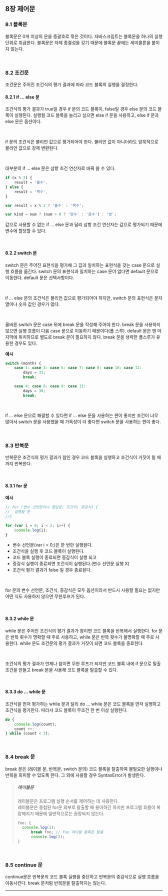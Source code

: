 ## 8장 제어문


### 8.1 블록문

블록문은 0개 이상의 문을 중괄호로 묶은 것이다. 자바스크립트는 블록문을 하나의 실행 단위로 취급한다. 블록문은 자체 종결성을 갖기 때문에 블록문 끝에는 세미콜론을 붙이지 않는다.

<br>

### 8.2 조건문

조건문은 주어진 조건식의 평가 결과에 따라 코드 블록의 실행을 결정한다.

#### 8.2.1 if ... else 문

조건식의 평가 결과가 true일 경우 if 문의 코드 블록이, false일 경우 else 문의 코드 블록이 실행된다. 실행될 코드 블록을 늘리고 싶으면 else if 문을 사용하고, else if 문과 else 문은 옵션이다.

<br>

if 문의 조건식은 불리언 값으로 평가되어야 한다. 불리언 값이 아니더라도 암묵적으로 불리언 값으로 강제 변환된다.

<br>

대부분의 if ... else 문은 삼항 조건 연산자로 바꿔 쓸 수 있다.

```javascript
if (x % 2) {
	result = '홀수',
} else {
	result = '짝수',
}

var result = x % 2 ? '홀수' : '짝수';
```

```javascript
var kind = num ? (num > 0 ? '양수' : '음수') : '영';
```

값으로 사용할 수 없는 if ... else 문과 달리 삼항 조건 연산자는 값으로 평가되기 때문에 변수에 할당할 수 있다.

<br>

#### 8.2.2 switch 문

switch 문은 주어진 표현식을 평가해 그 값과 일치하는 표현식을 갖는 case 문으로 실행 흐름을 옮긴다. switch 문의 표현식과 일치하는 case 문이 없다면 default 문으로 이동한다. default 문은 선택사항이다.

<br>

if ... else 문의 조건식은 불리언 값으로 평가되어야 하지만, switch 문의 표현식은 문자열이나 숫자 값인 경우가 많다.

<br>

올바른 switch 문은 case 뒤에 break 문을 작성해 주어야 한다. break 문을 사용하지 않으면 실행 흐름이 다음 case 문으로 이동하기 때문이다(폴 스루). default 문은 맨 마지막에 위치하므로 별도로 break 문이 필요하지 않다. break 문을 생략한 폴스루가 유용한 경우도 있다.

**예시**

```javascript
switch (month) {
	case 1: case 3: case 5: case 7: case 8: case 10: case 12:
		days = 31;
		break;

	case 4: case 6: case 9: case 11:
		days = 30;
		break;
```

<br>

if ... else 문으로 해결할 수 있다면 if ... else 문을 사용하는 편이 좋지만 조건이 너무 많아서 switch 문을 사용했을 때 가독성이 더 좋다면 switch 문을 사용하는 편이 좋다.

<br>

### 8.3 반복문

반복문은 조건식의 평가 결과가 참인 경우 코드 블록을 실행하고 조건식이 거짓이 될 때까지 반복한다.

<br>

#### 8.3.1 for 문

**예시**
```javascript
// for (변수 선언문이나 할당문; 조건식; 증감식) {
//	실행될 문
//}

for (var i = 0; i < 2; i++) {
	console.log(i);
}
```

- 변수 선언문(var i = 0;)은 한 번만 실행된다.
- 조건식을 실행 후 코드 블록이 실행된다.
- 코드 블록 실행이 종료되면 증감식이 실행 되고
- 증감식 실행이 종료되면 조건식이 실행된다.(변수 선언문 실행 X)
- 조건식 평가 결과가 false 일 경우 종료된다.

<br>

for 문의 변수 선언문, 조건식, 증감식은 모두 옵션이라서 반드시 사용할 필요는 없지만 어떤 식도 사용하지 않으면 무한루프가 된다.

<br>

#### 8.3.2 while 문

while 문은 주어진 조건식의 평가 결과가 참이면 코드 블록을 반복해서 실행한다. for 문은 반복 횟수가 명확할 때 주로 사용하고, while 문은 반복 횟수가 불명확할 때 주로 사용한다. while 문도 조건문의 평가 결과가 거짓이 되면 코드 블록을 종료한다.

<br>

조건식의 평가 결과가 언제나 참이면 무한 루프가 되지만 코드 블록 내에 if 문으로 탈출 조건을 만들고 break 문을 사용해 코드 블록을 탈출할 수 있다.

<br>

#### 8.3.3 do ... while 문

조건식을 먼저 평가하는 while 문과 달리 do ... while 문은 코드 블록을 먼저 실행하고 조건식을 평가한다. 따라서 코드 블록이 무조건 한 번 이상 실행된다.

```javascript
do {
	console.log(count);
	count ++;
} while (count < 3);
```

<br>

### 8.4 break 문

break 문은 (레이블 문, 반복문, switch 문의) 코드 블록을 탈출하여 불필요한 실행이나 반복을 회피할 수 있도록 한다. 그 외에 사용할 경우 SyntaxError가 발생한다.

> ##### 레이블문
> 레이블문은 프로그램 실행 순서를 제어하는 데 사용한다.<br>
> 레이블문은 중첩된 for문 외부로 탈출할 때 용이하긴 하지만 프로그램 흐름이 복잡해지기 때문에 일반적으로는 권장되지 않는다.
> ```javascript
> foo: {
> 	console.log(1);
>		break foo; // foo 레이블 블록문 탈출
>		console.log(2);
>}

<br>

### 8.5 continue 문

continue문은 반복문의 코드 블록 실행을 중단하고 반복문의 증감식으로 실행 흐름을 이동시킨다. break 문처럼 반복문을 탈출하지는 않는다.

-----





